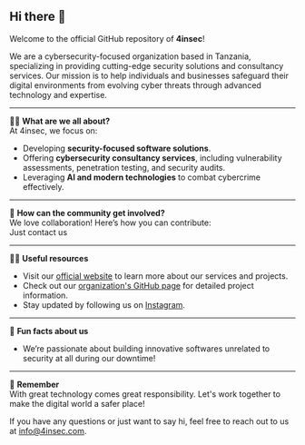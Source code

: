 ## Hi there 👋

Welcome to the official GitHub repository of **4insec**!  

We are a cybersecurity-focused organization based in Tanzania, specializing in providing cutting-edge security solutions and consultancy services. Our mission is to help individuals and businesses safeguard their digital environments from evolving cyber threats through advanced technology and expertise.

---

🙋‍♀️ **What are we all about?**  
At 4insec, we focus on:  
- Developing **security-focused software solutions**.  
- Offering **cybersecurity consultancy services**, including vulnerability assessments, penetration testing, and security audits.  
- Leveraging **AI and modern technologies** to combat cybercrime effectively.  

---

🌈 **How can the community get involved?**  
We love collaboration! Here’s how you can contribute:  
Just contact us

---

👩‍💻 **Useful resources**  
- Visit our [official website](https://4insec.com) to learn more about our services and projects.  
- Check out our [organization's GitHub page](https://github.com/4insec-com) for detailed project information.  
- Stay updated by following us on [Instagram](https://instagram.com/thereal4insec).  

---

🍿 **Fun facts about us**  
- We’re passionate about building innovative softwares unrelated to security at all during our downtime!  

---

🧙 **Remember**  
With great technology comes great responsibility. Let's work together to make the digital world a safer place!  

If you have any questions or just want to say hi, feel free to reach out to us at [info@4insec.com](mailto:info@4insec.com).  
